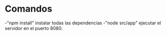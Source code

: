 # Comandos

-"npm install" instalar todas las dependencias
-"node src/app" ejecutar el servidor en el puerto 8080.
